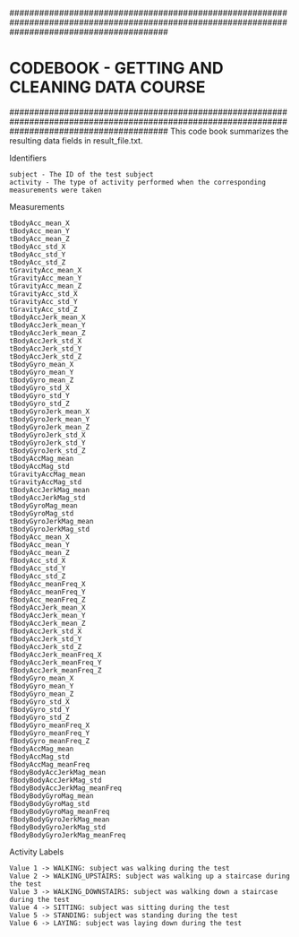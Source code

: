 ################################################################################################################################################
# CODEBOOK - GETTING AND CLEANING DATA COURSE                                                                                                  #
################################################################################################################################################
This code book summarizes the resulting data fields in result_file.txt.

Identifiers

    subject - The ID of the test subject
    activity - The type of activity performed when the corresponding measurements were taken

Measurements

	tBodyAcc_mean_X
	tBodyAcc_mean_Y
	tBodyAcc_mean_Z
	tBodyAcc_std_X
	tBodyAcc_std_Y
	tBodyAcc_std_Z
	tGravityAcc_mean_X
	tGravityAcc_mean_Y
	tGravityAcc_mean_Z
	tGravityAcc_std_X
	tGravityAcc_std_Y
	tGravityAcc_std_Z
	tBodyAccJerk_mean_X
	tBodyAccJerk_mean_Y
	tBodyAccJerk_mean_Z
	tBodyAccJerk_std_X
	tBodyAccJerk_std_Y
	tBodyAccJerk_std_Z
	tBodyGyro_mean_X
	tBodyGyro_mean_Y
	tBodyGyro_mean_Z
	tBodyGyro_std_X
	tBodyGyro_std_Y
	tBodyGyro_std_Z
	tBodyGyroJerk_mean_X
	tBodyGyroJerk_mean_Y
	tBodyGyroJerk_mean_Z
	tBodyGyroJerk_std_X
	tBodyGyroJerk_std_Y
	tBodyGyroJerk_std_Z
	tBodyAccMag_mean
	tBodyAccMag_std
	tGravityAccMag_mean
	tGravityAccMag_std
	tBodyAccJerkMag_mean
	tBodyAccJerkMag_std
	tBodyGyroMag_mean
	tBodyGyroMag_std
	tBodyGyroJerkMag_mean
	tBodyGyroJerkMag_std
	fBodyAcc_mean_X
	fBodyAcc_mean_Y
	fBodyAcc_mean_Z
	fBodyAcc_std_X
	fBodyAcc_std_Y
	fBodyAcc_std_Z
	fBodyAcc_meanFreq_X
	fBodyAcc_meanFreq_Y
	fBodyAcc_meanFreq_Z
	fBodyAccJerk_mean_X
	fBodyAccJerk_mean_Y
	fBodyAccJerk_mean_Z
	fBodyAccJerk_std_X
	fBodyAccJerk_std_Y
	fBodyAccJerk_std_Z
	fBodyAccJerk_meanFreq_X
	fBodyAccJerk_meanFreq_Y
	fBodyAccJerk_meanFreq_Z
	fBodyGyro_mean_X
	fBodyGyro_mean_Y
	fBodyGyro_mean_Z
	fBodyGyro_std_X
	fBodyGyro_std_Y
	fBodyGyro_std_Z
	fBodyGyro_meanFreq_X
	fBodyGyro_meanFreq_Y
	fBodyGyro_meanFreq_Z
	fBodyAccMag_mean
	fBodyAccMag_std
	fBodyAccMag_meanFreq
	fBodyBodyAccJerkMag_mean
	fBodyBodyAccJerkMag_std
	fBodyBodyAccJerkMag_meanFreq
	fBodyBodyGyroMag_mean
	fBodyBodyGyroMag_std
	fBodyBodyGyroMag_meanFreq
	fBodyBodyGyroJerkMag_mean
	fBodyBodyGyroJerkMag_std
	fBodyBodyGyroJerkMag_meanFreq

Activity Labels

    Value 1 -> WALKING: subject was walking during the test
    Value 2 -> WALKING_UPSTAIRS: subject was walking up a staircase during the test
    Value 3 -> WALKING_DOWNSTAIRS: subject was walking down a staircase during the test
    Value 4 -> SITTING: subject was sitting during the test
    Value 5 -> STANDING: subject was standing during the test
    Value 6 -> LAYING: subject was laying down during the test
